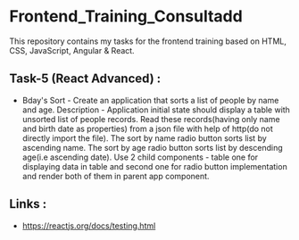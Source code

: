 # Frontend_Training_Consultadd

This repository contains my tasks for the frontend training based on HTML, CSS, JavaScript, Angular & React.

## Task-5 (React Advanced) :

* Bday's Sort - Create an application that sorts a list of people by name and age. Description - Application initial state should display a table with unsorted list       of people records. Read these records(having only name and birth date as properties) from a json file with help of http(do not directly import the file). The sort by name radio button sorts list by ascending name. The sort by age radio button sorts list by descending age(i.e ascending date). Use 2 child components - table one for displaying data in table and second one for radio button implementation and render both of them in parent app component.

## Links :

* https://reactjs.org/docs/testing.html
